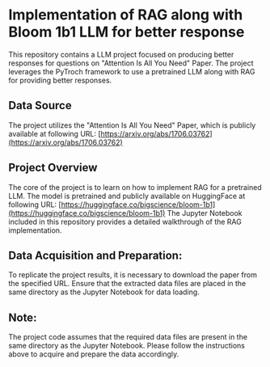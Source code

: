 # Implementation of RAG along with Bloom 1b1 LLM for better response
This repository contains a LLM project focused on producing better responses for questions on "Attention Is All You Need" Paper. 
The project leverages the PyTroch framework to use a pretrained LLM along with RAG for providing better responses. 

## Data Source
The project utilizes the "Attention Is All You Need" Paper, which is publicly available at following URL: [https://arxiv.org/abs/1706.03762](https://arxiv.org/abs/1706.03762)

## Project Overview
The core of the project is to learn on how to implement RAG for a pretrained LLM. 
The model is pretrained and publicly available on HuggingFace at following URL: [https://huggingface.co/bigscience/bloom-1b1](https://huggingface.co/bigscience/bloom-1b1)
The Jupyter Notebook included in this repository provides a detailed walkthrough of the RAG implementation.

## Data Acquisition and Preparation: 
To replicate the project results, it is necessary to download the paper from the specified URL.
Ensure that the extracted data files are placed in the same directory as the Jupyter Notebook for data loading.

## Note: 
The project code assumes that the required data files are present in the same directory as the Jupyter Notebook. Please follow the instructions above to acquire and prepare the data accordingly.
